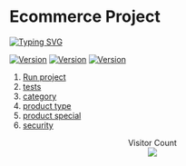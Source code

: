 # Ecommerce Project
[![Typing SVG](https://readme-typing-svg.herokuapp.com?font=Robot-Bold&size=40&color=FFC300&center=true&vCenter=true&width=900&height=110&lines=Mehran+kamrani;Age+21;Backend+Developer;Programmer;Django+Developer;Tech-savvy+person+from+Iran)](https://git.io/typing-svg)


<a href="#"><img src="https://img.shields.io/github/issues/kamraniwork/Ecommerce?style=flat-square" alt="Version" style="max-width:100%;"></a>
  <a href="#"><img src="https://img.shields.io/github/stars/kamraniwork/Ecommerce?style=flat-square" alt="Version" style="max-width:100%;"></a>
  <a href="#"><img src="https://img.shields.io/github/license/kamraniwork/Ecommerce?color=purple&style=flat-square" alt="Version" style="max-width:100%;"></a>
  

1. [Run project](https://github.com/kamraniwork/Ecommerce/blob/master/doc/run.md)
2. [tests](https://github.com/kamraniwork/Ecommerce/blob/master/doc/test.md)
3. [category](https://github.com/kamraniwork/Ecommerce/blob/master/doc/category.md)
4. [product type](https://github.com/kamraniwork/Ecommerce/blob/master/doc/product_type.md)
5. [product special](https://github.com/kamraniwork/Ecommerce/blob/master/doc/product_special.md)
6. [security](https://github.com/kamraniwork/Ecommerce/blob/master/doc/security.md)


<p align="center"> 
  Visitor Count<br>
<img src="https://profile-counter.glitch.me/Ecommerce/count.svg" />
</p>